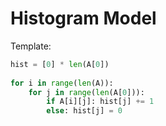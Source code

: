 # Histogram Model

Template:

``` py
hist = [0] * len(A[0])
        
for i in range(len(A)):
    for j in range(len(A[0])):
        if A[i][j]: hist[j] += 1
        else: hist[j] = 0
```
